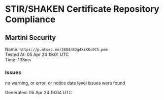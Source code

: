 # STIR/SHAKEN Certificate Repository Compliance

## Martini Security

Name: `https://p.mtsec.me/2884/BDg4XiKKc0C5.pem`\
Tested At: 05 Apr 24 19:01 UTC\
Time: 138ms

### Issues

no warning, or error, or notice date level issues were found

Generated: 05 Apr 24 19:04 UTC
